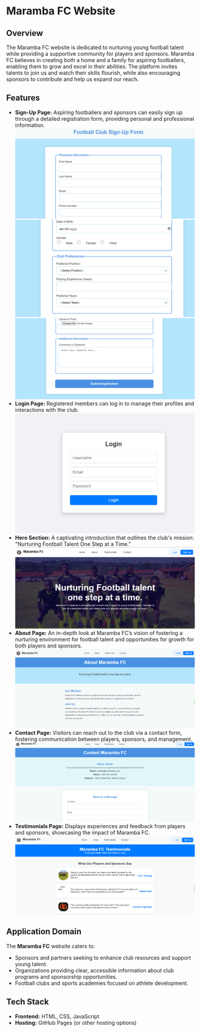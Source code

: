 # Maramba FC Website

## Overview
The Maramba FC website is dedicated to nurturing young football talent while providing a supportive community for players and sponsors. Maramba FC believes in creating both a home and a family for aspiring footballers, enabling them to grow and excel in their abilities. The platform invites talents to join us and watch their skills flourish, while also encouraging sponsors to contribute and help us expand our reach.

## Features
- **Sign-Up Page:** Aspiring footballers and sponsors can easily sign up through a detailed registration form, providing personal and professional information.
    ![signup page](./webpics/signup1.png)
    ![signup page](./webpics/signup2.png)
    ![signup page](./webpics/signup3.png)
- **Login Page:** Registered members can log in to manage their profiles and interactions with the club.
 ![login page](./webpics/login.png)
- **Hero Section:** A captivating introduction that outlines the club's mission: "Nurturing Football Talent One Step at a Time."
![hero page](./webpics/hero.png)
- **About Page:** An in-depth look at Maramba FC’s vision of fostering a nurturing environment for football talent and opportunities for growth for both players and sponsors.
![about page](./webpics/about.png)
- **Contact Page:** Visitors can reach out to the club via a contact form, fostering communication between players, sponsors, and management.
![contact page](./webpics/contact.png)
- **Testimonials Page:** Displays experiences and feedback from players and sponsors, showcasing the impact of Maramba FC.
![testimonial page](./webpics/testimonial.png)


## Application Domain
The **Maramba FC** website caters to:
- Sponsors and partners seeking to enhance club resources and support young talent.
- Organizations providing clear, accessible information about club programs and sponsorship opportunities.
- Football clubs and sports academies focused on athlete development.

## Tech Stack
- **Frontend:** HTML, CSS, JavaScript
- **Hosting:** GitHub Pages (or other hosting options)

